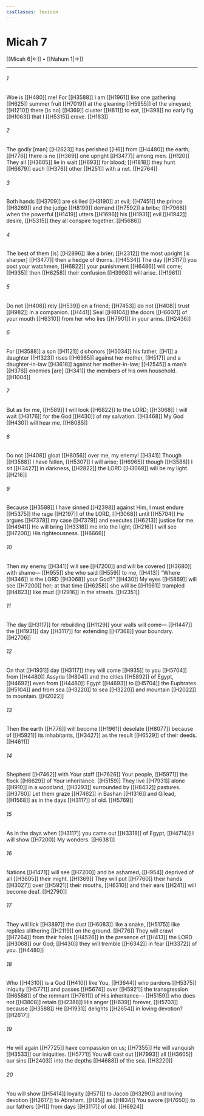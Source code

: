 ```yaml
---
cssClasses: lexicon
---
```


# Micah 7

[[Micah 6|←]] • [[Nahum 1|→]]

---

###### 1
Woe is [[H480]] me!  For [[H3588]] I am [[H1961]] like one gathering [[H625]] summer fruit [[H7019]] at the gleaning [[H5955]] of the vineyard; [[H1210]] there [is no] [[H369]] cluster [[H811]] to eat, [[H398]] no early fig [[H1063]] that I [[H5315]] crave. [[H183]]

###### 2
The godly [man] [[H2623]] has perished [[H6]] from [[H4480]] the earth; [[H776]] there is no [[H369]] one upright [[H3477]] among men. [[H120]] They all [[H3605]] lie in wait [[H693]] for blood; [[H1818]] they hunt [[H6679]] each [[H376]] other [[H251]] with a net. [[H2764]]

###### 3
Both hands [[H3709]] are skilled [[H3190]] at evil; [[H7451]] the prince [[H8269]] and the judge [[H8199]] demand [[H7592]] a bribe; [[H7966]] when the powerful [[H1419]] utters [[H1696]] his [[H1931]] evil [[H1942]] desire, [[H5315]] they all conspire together. [[H5686]]

###### 4
The best of them [is] [[H2896]] like a brier; [[H2312]] the most upright [is sharper] [[H3477]] then a hedge of thorns. [[H4534]] The day [[H3117]] you post your watchmen, [[H6822]] your punishment [[H6486]] will come; [[H935]] then [[H6258]] their confusion [[H3998]] will arise. [[H1961]]

###### 5
Do not [[H408]] rely [[H539]] on a friend; [[H7453]] do not [[H408]] trust [[H982]] in a companion. [[H441]] Seal [[H8104]] the doors [[H6607]] of your mouth [[H6310]] from her who lies [[H7901]] in your arms. [[H2436]]

###### 6
For [[H3588]] a son [[H1121]] dishonors [[H5034]] his father, [[H1]] a daughter [[H1323]] rises [[H6965]] against her mother, [[H517]] and a daughter-in-law [[H3618]] against her mother-in-law; [[H2545]] a man’s [[H376]] enemies [are] [[H341]] the members of his own household. [[H1004]]

###### 7
But as for me, [[H589]] I will look [[H6822]] to the LORD; [[H3068]] I will wait [[H3176]] for the God [[H430]] of my salvation. [[H3468]] My God [[H430]] will hear me. [[H8085]]

###### 8
Do not [[H408]] gloat [[H8056]] over me,  my enemy! [[H341]] Though [[H3588]] I have fallen, [[H5307]] I will arise; [[H6965]] though [[H3588]] I sit [[H3427]] in darkness, [[H2822]] the LORD [[H3068]] will be my light. [[H216]]

###### 9
Because [[H3588]] I have sinned [[H2398]] against Him,  I must endure [[H5375]] the rage [[H2197]] of the LORD, [[H3068]] until [[H5704]] He argues [[H7378]] my case [[H7379]] and executes [[H6213]] justice for me. [[H4941]] He will bring [[H3318]] me into the light; [[H216]] I will see [[H7200]] His righteousness. [[H6666]]

###### 10
Then my enemy [[H341]] will see [[H7200]] and will be covered [[H3680]] with shame— [[H955]] she who said [[H559]] to me, [[H413]] “Where [[H346]] is the LORD [[H3068]] your God?” [[H430]] My eyes [[H5869]] will see [[H7200]] her;  at that time [[H6258]] she will be [[H1961]] trampled [[H4823]] like mud [[H2916]] in the streets. [[H2351]]

###### 11
The day [[H3117]] for rebuilding [[H1129]] your walls will come— [[H1447]] the [[H1931]] day [[H3117]] for extending [[H7368]] your boundary. [[H2706]]

###### 12
On that [[H1931]] day [[H3117]] they will come [[H935]] to you [[H5704]] from [[H4480]] Assyria [[H804]] and the cities [[H5892]] of Egypt, [[H4692]] even from [[H4480]] Egypt [[H4693]] to [[H5704]] the Euphrates [[H5104]] and from sea [[H3220]] to sea [[H3220]] and mountain [[H2022]] to mountain. [[H2022]]

###### 13
Then the earth [[H776]] will become [[H1961]] desolate [[H8077]] because of [[H5921]] its inhabitants, [[H3427]] as the result [[H6529]] of their deeds. [[H4611]]

###### 14
Shepherd [[H7462]] with Your staff [[H7626]] Your people, [[H5971]] the flock [[H6629]] of Your inheritance. [[H5159]] They live [[H7931]] alone [[H910]] in a woodland, [[H3293]] surrounded by [[H8432]] pastures. [[H3760]] Let them graze [[H7462]] in Bashan [[H1316]] and Gilead, [[H1568]] as in the days [[H3117]] of old. [[H5769]]

###### 15
As in the days when [[H3117]] you came out [[H3318]] of Egypt, [[H4714]] I will show [[H7200]] My wonders. [[H6381]]

###### 16
Nations [[H1471]] will see [[H7200]] and be ashamed, [[H954]] deprived of all [[H3605]] their might. [[H1369]] They will put [[H7760]] their hands [[H3027]] over [[H5921]] their mouths, [[H6310]] and their ears [[H241]] will become deaf. [[H2790]]

###### 17
They will lick [[H3897]] the dust [[H6083]] like a snake, [[H5175]] like reptiles slithering [[H2119]] on the ground. [[H776]] They will crawl [[H7264]] from their holes [[H4526]] in the presence of [[H413]] the LORD [[H3068]] our God; [[H430]] they will tremble [[H6342]] in fear [[H3372]] of you. [[H4480]]

###### 18
Who [[H4310]] is a God [[H410]] like You, [[H3644]] who pardons [[H5375]] iniquity [[H5771]] and passes [[H5674]] over [[H5921]] the transgression [[H6588]] of the remnant [[H7611]] of His inheritance— [[H5159]] who does not [[H3808]] retain [[H2388]] His anger [[H639]] forever, [[H5703]] because [[H3588]] He [[H1931]] delights [[H2654]] in loving devotion? [[H2617]]

###### 19
He will again [[H7725]] have compassion on us; [[H7355]] He will vanquish [[H3533]] our iniquities. [[H5771]] You will cast out [[H7993]] all [[H3605]] our sins [[H2403]] into the depths [[H4688]] of the sea. [[H3220]]

###### 20
You will show [[H5414]] loyalty [[H571]] to Jacob [[H3290]] and loving devotion [[H2617]] to Abraham, [[H85]] as [[H834]] You swore [[H7650]] to our fathers [[H1]] from days [[H3117]] of old. [[H6924]]


